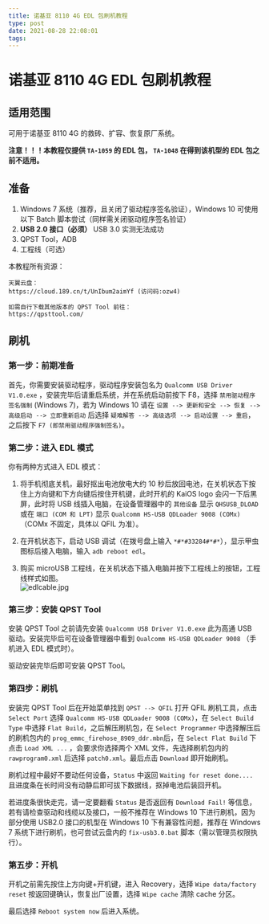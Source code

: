 ```yaml
---
title: 诺基亚 8110 4G EDL 包刷机教程
type: post
date: 2021-08-28 22:08:01
tags: 
---
```

# 诺基亚 8110 4G EDL 包刷机教程

## 适用范围

可用于诺基亚 8110 4G 的救砖、扩容、恢复原厂系统。

**注意！！！本教程仅提供 `TA-1059` 的 EDL 包， `TA-1048` 在得到该机型的 EDL 包之前不适用。**

<!-- more -->

## 准备

1. Windows 7 系统（推荐，且关闭了驱动程序签名验证），Windows 10 可使用以下 Batch 脚本尝试（同样需关闭驱动程序签名验证）
2. **USB 2.0 接口（必须）** USB 3.0 实测无法成功
3. QPST Tool，ADB
4. 工程线（可选）

本教程所有资源：

```
天翼云盘：
https://cloud.189.cn/t/UnIbum2aimYf (访问码:ozw4)

如需自行下载其他版本的 QPST Tool 前往：
https://qpsttool.com/
```

## 刷机

### 第一步：前期准备

首先，你需要安装驱动程序，驱动程序安装包名为 `Qualcomm USB Driver V1.0.exe` ，安装完毕后请重启系统，并在系统启动前按下 F8，选择 `禁用驱动程序签名强制` (Windows 7)，若为 Windows 10 请在 `设置 --> 更新和安全 --> 恢复 --> 高级启动 --> 立即重新启动` 后选择 `疑难解答 --> 高级选项 --> 启动设置 --> 重启`，之后按下 `F7 (即禁用驱动程序强制签名)`。

### 第二步：进入 EDL 模式

你有两种方式进入 EDL 模式：

1. 将手机彻底关机，最好抠出电池放电大约 10 秒后放回电池，在关机状态下按住上方向键和下方向键后按住开机键，此时开机的 KaiOS logo 会闪一下后黑屏，此时将 USB 线插入电脑，在设备管理器中的 `其他设备` 显示 `QHSUSB_DLOAD` 或在 `端口 (COM 和 LPT)` 显示 `Qualcomm HS-USB QDLoader 9008 (COMx)`（COMx 不固定，具体以 QFIL 为准）。

2. 在开机状态下，启动 USB 调试（在拨号盘上输入 ` *#*#33284#*#* `），显示甲虫图标后接入电脑，输入 `adb reboot edl`。

3. 购买 microUSB 工程线，在关机状态下插入电脑并按下工程线上的按钮，工程线样式如图。  
![edlcable.jpg](https://i.loli.net/2021/08/28/XbxU74GVyjIqNak.jpg)

### 第三步：安装 QPST Tool

安装 QPST Tool 之前请先安装 `Qualcomm USB Driver V1.0.exe` 此为高通 USB 驱动。安装完毕后可在设备管理器中看到 `Qualcomm HS-USB QDLoader 9008` （手机进入 EDL 模式时）。

驱动安装完毕后即可安装 QPST Tool。

### 第四步：刷机

安装完 QPST Tool 后在开始菜单找到 `QPST --> QFIL` 打开 QFIL 刷机工具，点击 `Select Port` 选择 `Qualcomm HS-USB QDLoader 9008 (COMx)`，在 `Select Build Type` 中选择 `Flat Build`，之后解压刷机包，在 `Select Programmer` 中选择解压后的刷机包内的 `prog_emmc_firehose_8909_ddr.mbn`后，在 `Select Flat Build` 下点击 `Load XML ...` ，会要求你选择两个 XML 文件，先选择刷机包内的 `rawprogram0.xml` 后选择 `patch0.xml`。最后点击 `Download` 即开始刷机。

刷机过程中最好不要动任何设备，`Status` 中返回 `Waiting for reset done....` 且进度条在长时间没有动静后即可拔下数据线，抠掉电池后装回开机。

若进度条很快走完，请一定要翻看 `Status` 是否返回有 `Download Fail!` 等信息，若有请检查驱动和线缆以及接口，一般不推荐在 Windows 10 下进行刷机，因为部分使用 USB2.0 接口的机型在 Windows 10 下有兼容性问题，推荐在 Windows 7 系统下进行刷机，也可尝试云盘内的 `fix-usb3.0.bat` 脚本（需以管理员权限执行）。 

### 第五步：开机

开机之前需先按住上方向键+开机键，进入 Recovery，选择 `Wipe data/factory reset` 按返回键确认，恢复出厂设置，选择 `Wipe cache` 清除 cache 分区。

最后选择 `Reboot system now` 后进入系统。

